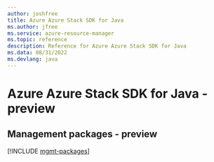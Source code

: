 ```yaml
---
author: joshfree
title: Azure Azure Stack SDK for Java
ms.author: jfree
ms.service: azure-resource-manager
ms.topic: reference
description: Reference for Azure Azure Stack SDK for Java
ms.data: 08/31/2022
ms.devlang: java
---
```

# Azure Azure Stack SDK for Java - preview

## Management packages - preview
[!INCLUDE [mgmt-packages](azure-stack-mgmt-index.md)]